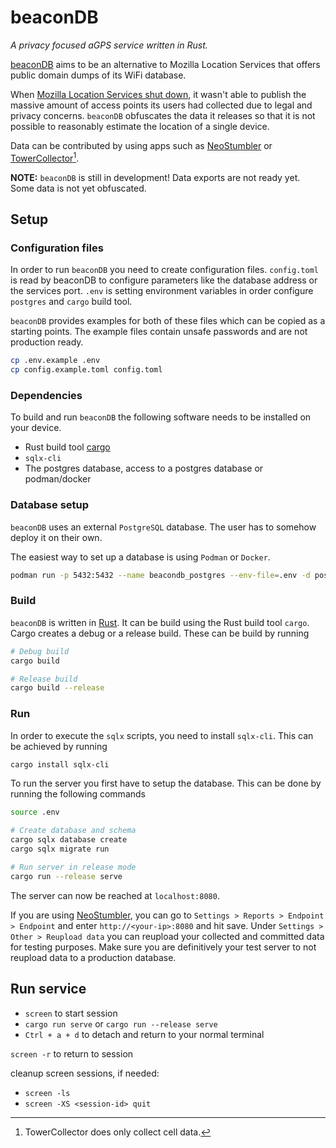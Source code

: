 # beaconDB

*A privacy focused aGPS service written in Rust.*

[beaconDB](https://beacondb.net/) aims to be an alternative to Mozilla Location Services that offers public domain dumps of its WiFi database.

When [Mozilla Location Services shut down](https://github.com/mozilla/ichnaea/issues/2065), it wasn't able to publish the massive amount of access points its users had collected due to legal and privacy concerns.
`beaconDB` obfuscates the data it releases so that it is not possible to reasonably estimate the location of a single device.

Data can be contributed by using apps such as [NeoStumbler](https://github.com/mjaakko/NeoStumbler) or [TowerCollector](https://github.com/zamojski/TowerCollector)[^1].

[^1]: TowerCollector does only collect cell data.

**NOTE:** `beaconDB` is still in development!
Data exports are not ready yet.
Some data is not yet obfuscated.

## Setup

### Configuration files

In order to run `beaconDB` you need to create configuration files.
`config.toml` is read by beaconDB to configure parameters like the database address or the services port.
`.env` is setting environment variables in order configure `postgres` and `cargo` build tool.

`beaconDB` provides examples for both of these files which can be copied as a starting points.
The example files contain unsafe passwords and are not production ready.

```sh
cp .env.example .env
cp config.example.toml config.toml
```

### Dependencies

To build and run `beaconDB` the following software needs to be installed on your device.

- Rust build tool [cargo](https://www.rust-lang.org/learn/get-started)
- `sqlx-cli`
- The postgres database, access to a postgres database or podman/docker

### Database setup

`beaconDB` uses an external `PostgreSQL` database.
The user has to somehow deploy it on their own.

The easiest way to set up a database is using `Podman` or `Docker`.

```sh
podman run -p 5432:5432 --name beacondb_postgres --env-file=.env -d postgres
```

### Build

`beaconDB` is written in [Rust](https://www.rust-lang.org).
It can be build using the Rust build tool `cargo`.
Cargo creates a debug or a release build.
These can be build by running

```sh
# Debug build
cargo build

# Release build
cargo build --release
```

### Run

In order to execute the `sqlx` scripts, you need to install `sqlx-cli`.
This can be achieved by running

```sh
cargo install sqlx-cli
```

To run the server you first have to setup the database.
This can be done by running the following commands

```sh
source .env

# Create database and schema
cargo sqlx database create
cargo sqlx migrate run

# Run server in release mode
cargo run --release serve
```

The server can now be reached at `localhost:8080`.

If you are using [NeoStumbler](https://github.com/mjaakko/NeoStumbler), you can go to `Settings > Reports > Endpoint > Endpoint` and enter `http://<your-ip>:8080` and hit save.
Under `Settings > Other > Reupload data` you can reupload your collected and committed data for testing purposes.
Make sure you are definitively your test server to not reupload data to a production database.

## Run service

- `screen` to start session
- `cargo run serve` or `cargo run --release serve`
- `Ctrl + a + d` to detach and return to your normal terminal

`screen -r` to return to session

cleanup screen sessions, if needed:
- `screen -ls`
- `screen -XS <session-id> quit`